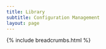 ```yaml
---
title: Library
subtitle: Configuration Management
layout: page
---
```

{% include breadcrumbs.html %}
